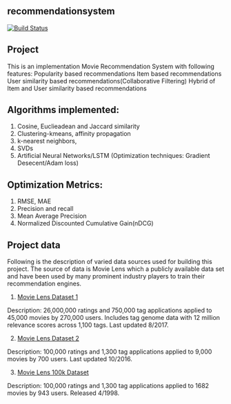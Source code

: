 ## recommendationsystem
[![Build Status](https://travis-ci.org/uwescience/recommendationsystem.svg?branch=master)](https://travis-ci.org/uwescience/recommendationsystem)

## Project

This is an implementation Movie Recommendation System with following features:
Popularity based recommendations
Item based recommendations
User similarity based recommendations(Collaborative Filtering)
Hybrid of Item and User similarity based recommendations

## Algorithms implemented:

1. Cosine, Euclieadean and Jaccard similarity
2. Clustering-kmeans, affinity propagation 
3. k-nearest neighbors,
4. SVDs
5. Artificial Neural Networks/LSTM (Optimization techniques: Gradient Desecent/Adam loss)

## Optimization Metrics:
1. RMSE, MAE
2. Precision and recall
3. Mean Average Precision
4. Normalized Discounted Cumulative Gain(nDCG)


## Project data

Following is the description of varied data sources used for building this project. The source of data is Movie Lens which a publicly available data set and have been used by many prominent industry players to train their recommendation engines.

1. [Movie Lens Dataset 1](http://grouplens.org/datasets/movielens/latest/)

Description: 26,000,000 ratings and 750,000 tag applications applied to 45,000 movies by 270,000 users. Includes tag genome data with 12 million relevance scores across 1,100 tags. Last updated 8/2017.

2. [Movie Lens Dataset 2](http://grouplens.org/datasets/movielens/latest/)

Description: 100,000 ratings and 1,300 tag applications applied to 9,000 movies by 700 users. Last updated 10/2016.

3. [Movie Lens 100k Dataset](http://grouplens.org/datasets/movielens/100k/)

Description: 100,000 ratings and 1,300 tag applications applied to 1682 movies by 943 users. Released 4/1998.






